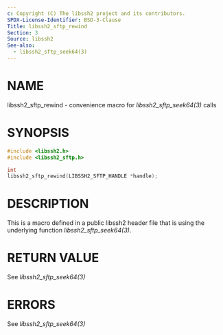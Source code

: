 ```yaml
---
c: Copyright (C) The libssh2 project and its contributors.
SPDX-License-Identifier: BSD-3-Clause
Title: libssh2_sftp_rewind
Section: 3
Source: libssh2
See-also:
  - libssh2_sftp_seek64(3)
---
```


# NAME

libssh2_sftp_rewind - convenience macro for *libssh2_sftp_seek64(3)* calls

# SYNOPSIS

~~~c
#include <libssh2.h>
#include <libssh2_sftp.h>

int
libssh2_sftp_rewind(LIBSSH2_SFTP_HANDLE *handle);
~~~

# DESCRIPTION

This is a macro defined in a public libssh2 header file that is using the
underlying function *libssh2_sftp_seek64(3)*.

# RETURN VALUE

See *libssh2_sftp_seek64(3)*

# ERRORS

See *libssh2_sftp_seek64(3)*
